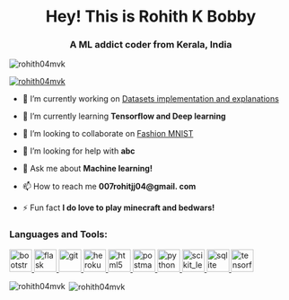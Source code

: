 <h1 align="center">Hey! This is Rohith K Bobby</h1>
<h3 align="center">A ML addict coder from Kerala, India</h3>

<p align="left"> <img src="https://komarev.com/ghpvc/?username=rohith04mvk&label=Profile%20views&color=0e75b6&style=flat" alt="rohith04mvk" /> </p>

<p align="left"> <a href="https://github.com/ryo-ma/github-profile-trophy"><img src="https://github-profile-trophy.vercel.app/?username=rohith04mvk" alt="rohith04mvk" /></a> </p>

- 🔭 I’m currently working on [Datasets implementation and explanations](https://github.com/janaSunrise/sklearn-datasets-implementation)

- 🌱 I’m currently learning **Tensorflow and Deep learning**

- 👯 I’m looking to collaborate on [Fashion MNIST](https://github.com/Rohith04MVK/Fashion-MNIST)

- 🤝 I’m looking for help with **abc**

- 💬 Ask me about **Machine learning!**

- 📫 How to reach me **007rohitjj04@gmail. com**

- ⚡ Fun fact **I do love to play minecraft and bedwars!**


<h3 align="left">Languages and Tools:</h3>
<p align="left"> <a href="https://getbootstrap.com" target="_blank"> <img src="https://devicons.github.io/devicon/devicon.git/icons/bootstrap/bootstrap-plain.svg" alt="bootstrap" width="40" height="40"/> </a> <a href="https://flask.palletsprojects.com/" target="_blank"> <img src="https://www.vectorlogo.zone/logos/pocoo_flask/pocoo_flask-icon.svg" alt="flask" width="40" height="40"/> </a> <a href="https://git-scm.com/" target="_blank"> <img src="https://www.vectorlogo.zone/logos/git-scm/git-scm-icon.svg" alt="git" width="40" height="40"/> </a> <a href="https://heroku.com" target="_blank"> <img src="https://www.vectorlogo.zone/logos/heroku/heroku-icon.svg" alt="heroku" width="40" height="40"/> </a> <a href="https://www.w3.org/html/" target="_blank"> <img src="https://devicons.github.io/devicon/devicon.git/icons/html5/html5-original-wordmark.svg" alt="html5" width="40" height="40"/> </a> <a href="https://postman.com" target="_blank"> <img src="https://www.vectorlogo.zone/logos/getpostman/getpostman-icon.svg" alt="postman" width="40" height="40"/> </a> <a href="https://www.python.org" target="_blank"> <img src="https://devicons.github.io/devicon/devicon.git/icons/python/python-original.svg" alt="python" width="40" height="40"/> </a> <a href="https://scikit-learn.org/" target="_blank"> <img src="https://upload.wikimedia.org/wikipedia/commons/0/05/Scikit_learn_logo_small.svg" alt="scikit_learn" width="40" height="40"/> </a> <a href="https://www.sqlite.org/" target="_blank"> <img src="https://www.vectorlogo.zone/logos/sqlite/sqlite-icon.svg" alt="sqlite" width="40" height="40"/> </a> <a href="https://www.tensorflow.org" target="_blank"> <img src="https://www.vectorlogo.zone/logos/tensorflow/tensorflow-icon.svg" alt="tensorflow" width="40" height="40"/> </a> </p>

<p><img align="left" src="https://github-readme-stats.vercel.app/api/top-langs?username=rohith04mvk&show_icons=true&locale=en&layout=compact" alt="rohith04mvk" /></p>

<p>&nbsp;<img align="center" src="https://github-readme-stats.vercel.app/api?username=rohith04mvk&show_icons=true&locale=en" alt="rohith04mvk" /></p>
